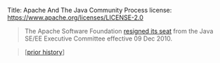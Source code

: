 Title: Apache And The Java Community Process
license: https://www.apache.org/licenses/LICENSE-2.0

> The Apache Software Foundation 
> [resigned its seat](https://blogs.apache.org/foundation/entry/the_asf_resigns_from_the)
> from the Java SE/EE Executive Committee effective 09 Dec 2010.

> [[prior history](priorhistory.html)]

